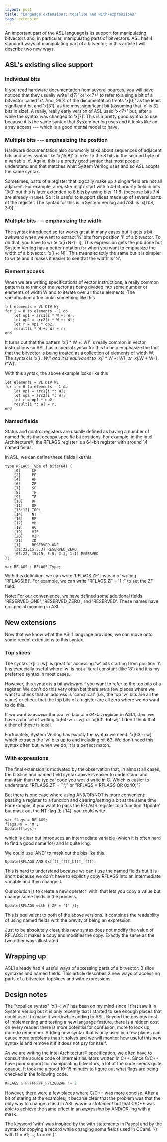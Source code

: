 ```yaml
---
layout: post
title: "Language extensions: topslice and with-expressions"
tags: extension
---
```


An important part of the ASL language is its support for manipulating bitvectors and,
in particular, manipulating parts of bitvectors.
ASL has 4 standard ways of manipulating part of a bitvector;
in this article I will describe two new ways.

## ASL's existing slice support

### Individual bits

If you read hardware documentation from several sources, you will have noticed that they usually write 'x[7]' or 'x<7>' to refer to a single bit of a bitvector called 'x'.
And, 99% of the documentation treats 'x[0]' as the least significant bit and 'x[31]' as the most significant bit (assuming that 'x' is 32 bits in size).
A really, really early version of ASL used 'x<7>' but, after a while the syntax was changed to 'x[7]'.
This is a pretty good syntax to use because it is the same syntax that System Verilog uses and it looks like an array access --- which is a good mental model to have.

### Multiple bits --- emphasizing the position

Hardware documentation also commonly talks about sequences of adjacent bits and uses syntax like 'x[15:8]' to refer to the 8 bits in the second byte of a variable 'x'.
Again, this is a pretty good syntax that most people understand and that matches what System Verilog uses and so ASL adopts the same syntax.

Sometimes, parts of a register that logically make up a single field are not all adjacent.
For example, a register might start with a 4-bit priority field in bits '3:0' but this is later extended to 8 bits by using bits '11:8' (because bits 7:4 are already in use).
So it is useful to support slices made up of several parts of the register.
The syntax for this is in System Verilog and ASL is 'x[11:8, 3:0]'.

### Multiple bits --- emphasizing the width

The syntax introduced so far works great in many cases but it gets a bit awkward when we want to extract 'N' bits from position 'i' of a bitvector.
To do that, you have to write 'x[i+N-1 : i]'.
This expression gets the job done but System Verilog has a better notation for when you want
to emphasize the width of a bitvector: 'x[i +: N]'.
This means exactly the same but it is simpler to write and it makes it easier to see that the width is 'N'.

### Element access

When we are writing specifications of vector instructions, a really common
pattern is to think of the vector as being divided into some number of elements
of width W and to iterate over all those elements.
The specification often looks something like this

```asl
let elements = VL DIV W;
for i = 0 to elements - 1 do
    let op1 = src1[i * W +: W];
    let op2 = src2[i * W +: W];
    let r = op1 * op2;
    result[i * W +: W] = r;
end
```

It turns out that the pattern 'x[i * W +: W]' is really common in vector instructions
so ASL has a special syntax for this to help emphasize the fact that the bitvector
is being treated as a collection of elements of width W.
The syntax is 'x[i *: W]' and it is equivalent to 'x[i * W +: W]' or 'x[i*W + W-1 : i*W]'.

With this syntax, the above example looks like this

```asl
let elements = VL DIV W;
for i = 0 to elements - 1 do
    let op1 = src1[i *: W];
    let op2 = src2[i *: W];
    let r = op1 * op2;
    result[i *: W] = r;
end
```

### Named fields

Status and control registers are usually defined as having a number of named
fields that occupy specific bit positions.  For example, in the Intel
Architecture®, the RFLAGS register is a 64-bit register with around 14 named
fields.

In ASL, we can define these fields like this.

```
type RFLAGS_Type of bits(64) {
    [0]     CF
    [2]     PF
    [4]     AF
    [6]     ZF
    [7]     SF
    [8]     TF
    [9]     IF
    [10]    DF
    [11]    OF
    [13:12] IOPL
    [14]    NT
    [16]    RF
    [17]    VM
    [18]    AC
    [19]    VIF
    [20]    VIP
    [21]    ID
    [1]     RESERVED_ONE
    [31:22,15,5,3] RESERVED_ZERO
    [63:22, 15:15, 5:5, 3:3, 1:1] RESERVED
};

var RFLAGS : RFLAGS_Type;
```

With this definition, we can write 'RFLAGS.ZF' instead of writing 'RFLAGS[6]'.
For example, we can write "RFLAGS.ZF = '1';" to set the ZF field.

Note: For our convenience, we have defined some additional fields 'RESERVED_ONE',
'RESERVED_ZERO', and 'RESERVED'. These names have no special meaning in ASL.


## New extensions

Now that we know what the ASL1 language provides, we can move onto some recent extensions to this syntax.

### Top slices

The syntax 'x[i +: w]' is great for accessing 'w' bits starting from position 'i'.
It is especially useful where 'w' is not a literal constant (like '8')
and it is my preferred syntax in most cases.

However, this syntax is a bit awkward if you want to refer to the top bits of a register.
We don't do this very often but there are a few places where we want to check that an address is 'canonical' (i.e., the top 'w' bits are all the same) or check that the top bits of a register are all zero where we do want to do this.

If we want to access the top 'w' bits of a 64-bit register in ASL1, then we
have a choice of writing 'x[64-w +: w]' or 'x[63 : 64-w]'. I don't think that
either of these is ideal.

Fortunately, System Verilog has exactly the syntax we need: 'x[63 -: w]' which extracts the 'w' bits up to and including bit 63.
We don't need this syntax often but, when we do, it is a perfect match.

### With expressions

The final extension is motivated by the observation that, in almost all cases,
the bitslice and named field syntax above is easier to understand and maintain
than the typical code you would write in C.
Which is easier to understand "RFLAGS.ZF = '1';" or "RFLAGS = RFLAGS OR 0x40;"?

But there is one case where using AND/OR/NOT is more convenient: passing a register
to a function and clearing/setting a bit at the same time.
For example, if you want to pass the RFLAGS register to a function 'Update' but mask out the NT flag (bit 14), you could write

```asl
var flags = RFLAGS;
flags.NT = '0';
Update(flags);
```

which is clear but introduces an intermediate variable (which it is often hard
to find a good name for) and is quite long.

We could use 'AND' to mask out the bits like this.

```asl
Update(RFLAGS AND 0xffff_ffff_bfff_ffff);
```

This is hard to understand because we can't use the named fields but it is
short because we don't have to explicitly copy RFLAGS into an intermediate
variable and then change it.

Our solution is to create a new operator 'with' that lets you copy a value
but change some fields in the process.

```asl
Update(RFLAGS with { ZF = '1' });
```

This is equivalent to both of the above versions. It combines the readability of
using named fields with the brevity of being an expression.

Just to be absolutely clear, this new syntax does not modify the value of
RFLAGS: it makes a copy and modifies the copy. Exactly the same as the two
other ways illustrated.

## Wrapping up

ASL1 already had 4 useful ways of accessing parts of a bitvector: 3 slice syntaxes and named fields.
This article describes 2 new ways of accessing parts of a bitvector: topslices and with-expressions.

## Design notes

The "topslice syntax" 'x[i -: w]' has been on my mind since I first saw it in
System Verilog but it is only recently that I started to see enough places that
could use it to make it worthwhile adding to ASL.  Beyond the obvious cost of
implementing and testing a new language feature, there is a hidden cost on
every reader: there is more potential for confusion, more to look up, more to
remember. Adding new syntax that is only used in a few places can cause more
problems than it solves and we will monitor how useful this new syntax is and
remove it if it does not pay for itself.

As we are writing the Intel Architecture® specification, we often have to consult
the source code of internal simulators written in C++.
Since C/C++ have poor support for manipulating bitvectors, a lot of the
code seems quite opaque. It took me a good 10-15 minutes to figure out what flags
are being checked in the following code.

```C
RFLAGS & FFFFFFFF_FFC2802AH != 2
```

However, there were a few places where C/C++ was more concise. After a bit of
staring at the examples, it became clear that the problem was that the only way
to change a field in ASL was in a *statement* but that C/C++ was able to achieve
the same effect in an *expression* by AND/OR-ing with a mask.

The keyword 'with' was inspired by the with statements in Pascal and by
the syntax for copying a record while changing some fields used in OCaml:
'{r with f1 = e1; ...; fn = en }'.

